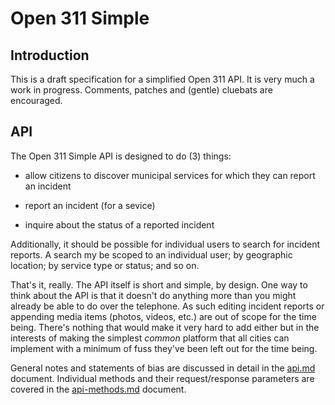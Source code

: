 Open 311 Simple
==

Introduction
--

This is a draft specification for a simplified Open 311 API. It is very much a
work in progress. Comments, patches and (gentle) cluebats are encouraged.

API
--

The Open 311 Simple API is designed to do (3) things:

* allow citizens to discover municipal services for which they can report an
  incident

* report an incident (for a sevice)

* inquire about the status of a reported incident

Additionally, it should be possible for individual users to search for incident
reports. A search my be scoped to an individual user; by geographic location; by
service type or status; and so on.

That's it, really. The API itself is short and simple, by design. One way to think about the API is that it doesn't do anything more than you might already be able to do over the telephone. As such editing incident reports or appending media items (photos, videos, etc.) are out of scope for the time being. There's nothing that would make it very hard to add either but in the interests of making the simplest _common_ platform that all cities can implement with a minimum of fuss they've been left out for the time being.

General notes and statements of bias are discussed in detail in the [api.md](https://github.com/straup/open311-simple/blob/master/api.md) document. Individual methods and their request/response parameters are covered in the [api-methods.md](https://github.com/straup/open311-simple/blob/master/api-methods.md) document.
